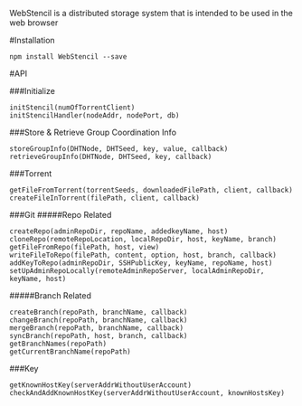 WebStencil is a distributed storage system that is intended to be used in the web browser

#Installation
```
npm install WebStencil --save
```

#API

###Initialize
```
initStencil(numOfTorrentClient)
initStencilHandler(nodeAddr, nodePort, db)
```

###Store & Retrieve Group Coordination Info
```
storeGroupInfo(DHTNode, DHTSeed, key, value, callback)
retrieveGroupInfo(DHTNode, DHTSeed, key, callback)
```

###Torrent
```
getFileFromTorrent(torrentSeeds, downloadedFilePath, client, callback)
createFileInTorrent(filePath, client, callback)
```

###Git
#####Repo Related
```
createRepo(adminRepoDir, repoName, addedkeyName, host)
cloneRepo(remoteRepoLocation, localRepoDir, host, keyName, branch)
getFileFromRepo(filePath, host, view)
writeFileToRepo(filePath, content, option, host, branch, callback)
addKeyToRepo(adminRepoDir, SSHPublicKey, keyName, repoName, host)
setUpAdminRepoLocally(remoteAdminRepoServer, localAdminRepoDir, keyName, host)
```

#####Branch Related
```
createBranch(repoPath, branchName, callback)
changeBranch(repoPath, branchName, callback)
mergeBranch(repoPath, branchName, callback)
syncBranch(repoPath, host, branch, callback)
getBranchNames(repoPath)
getCurrentBranchName(repoPath)
```

###Key
```
getKnownHostKey(serverAddrWithoutUserAccount)
checkAndAddKnownHostKey(serverAddrWithoutUserAccount, knownHostsKey)
```